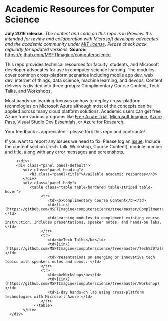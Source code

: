 <html lang="en">
   <head>
      <meta charset="utf-8">
      <meta http-equiv="X-UA-Compatible" content="IE=edge">
      <meta name="viewport" content="width=device-width, initial-scale=1">
      <title>Academic Resources for Computer Science</title>
	  <link rel="stylesheet" href="style.css">
   </head>
   <body id="home">
      <div class="container">
         <div class="jumbotron">
            <h1>Academic Resources for Computer Science</h1>
            <p><b>July 2016 release.</b> <i>The content and code on this repo is in Preview. It's intended for review and collaboration with Microsoft developer advocates and the academic community under <a href="https://github.com/MSFTImagine/computerscience/blob/master/LICENSE.md">MIT license</a>. Please check back regularly for updated versions.</i> <b>Source:</b> <a href="https://github.com/MSFTImagine/computerscience">https://github.com/MSFTImagine/computerscience</a>.</p>
            <p>
               This repo provides technical resources for faculty, students, and Microsoft developer advocates for use in computer science learning. The modules cover common cross-platform scenarios including mobile app dev, web dev, internet of things, data science, machine learning, and devops. Content delivery is divided into three groups: Complimentary Course Content, Tech Talks, and Workshops.</p>
               <p>Most hands-on learning focuses on how to deploy cross-platform technologies on Microsoft Azure although most of the concepts can be applied across many cloud platform solutions. Academic users can get free Azure from various programs like 
            <a href="https://azure.microsoft.com/en-us/free/">Free Azure Trial</a>, 
            <a href="https://www.dreamspark.com/student/default.aspx">Microsoft Imagine</a>, 
            <a href="http://www.microsoftazurepass.com/">Azure Pass</a>,
            <a href="https://www.visualstudio.com/en-us/products/visual-studio-dev-essentials-vs.aspx">Visual Studio Dev Essentials</a>, or
            <a href="http://research.microsoft.com/en-us/projects/azure/default.aspx">Azure for Research</a>.
            </p>
               <p>Your feedback is appreciated - please fork this repo and contribute!</p> 
               <p>If you want to report any issues we need to fix. Please log an <a href="https://github.com/MSFTImagine/computerscience/issues">issue</a>. Include 
               the content section (Tech Talk, Workshop, Course Content), module number and title, along with any error messages and screenshots.</p> 
               
         </div>
         <div class="panel panel-default">
            <div class="panel-heading">
               <h3 class="panel-title">Available academic resources</h3>
            </div>
            <div class="panel-body">
               <table class="table table-bordered table-striped table-hover">
					<tr>
					   <td><b>Complimentary Course Content</b></td>
					   <td>[Link](https://github.com/MSFTImagine/computerscience/tree/master/Complimentary%20Course%20Content)</td>
					   <td>Learning modules to complement existing course instruction. Includes presentations, speaker notes, and hands-on labs.</td>
					</tr>
					<tr>
					   <td><b>Tech Talks</b></td>
					   <td>[Link](https://github.com/MSFTImagine/computerscience/tree/master/Tech%20Talks)</td>
					   <td>Presentations on emerging or innovative tech topics with speakers notes and demos. </td>
					</tr>
					<tr>
					   <td><b>Workshop</b></td>
					   <td>[Link](https://github.com/MSFTImagine/computerscience/tree/master/Workshop)</td>
					   <td>1-day hands-on lab using cross-platform technologies with Microsoft Azure.</td>
					</tr>
				 </table>
			</div>
      </div>
   </body>
</html>

